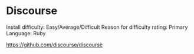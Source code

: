# Discourse

Install difficulty: Easy/Average/Difficult
Reason for difficulty rating:
Primary Language: Ruby

https://github.com/discourse/discourse
